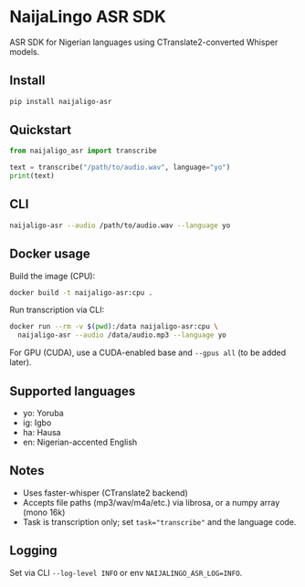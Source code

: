 # NaijaLingo ASR SDK

ASR SDK for Nigerian languages using CTranslate2-converted Whisper models.

## Install

```bash
pip install naijaligo-asr
```

## Quickstart

```python
from naijaligo_asr import transcribe

text = transcribe("/path/to/audio.wav", language="yo")
print(text)
```

## CLI

```bash
naijaligo-asr --audio /path/to/audio.wav --language yo
```

## Docker usage

Build the image (CPU):

```bash
docker build -t naijaligo-asr:cpu .
```

Run transcription via CLI:

```bash
docker run --rm -v $(pwd):/data naijaligo-asr:cpu \
  naijaligo-asr --audio /data/audio.mp3 --language yo
```

For GPU (CUDA), use a CUDA-enabled base and `--gpus all` (to be added later).

## Supported languages

- yo: Yoruba
- ig: Igbo
- ha: Hausa
- en: Nigerian-accented English

## Notes
- Uses faster-whisper (CTranslate2 backend)
- Accepts file paths (mp3/wav/m4a/etc.) via librosa, or a numpy array (mono 16k)
- Task is transcription only; set `task="transcribe"` and the language code.

## Logging

Set via CLI `--log-level INFO` or env `NAIJALINGO_ASR_LOG=INFO`.


